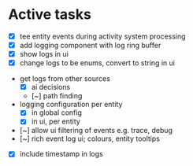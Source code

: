 # Active tasks

* [X] tee entity events during activity system processing
* [X] add logging component with log ring buffer
* [X] show logs in ui
* [X] change logs to be enums, convert to string in ui
* get logs from other sources
	* [X] ai decisions
	* [~] path finding
* logging configuration per entity
	* [X] in global config
	* [X] in ui, per entity
* [~] allow ui filtering of events e.g. trace, debug
* [~] rich event log ui; colours, entity tooltips
* [X] include timestamp in logs
